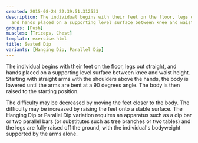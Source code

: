 ```yaml
---
created: 2015-08-24 22:39:51.312533
description: The individual begins with their feet on the floor, legs out straight,
  and hands placed on a supporting level surface between knee and waist height.
groups: [Push]
muscles: [Triceps, Chest]
template: exercise.html
title: Seated Dip
variants: [Hanging Dip, Parallel Dip]
---
```

The individual begins with their feet on the floor, legs out straight, and hands placed on a supporting level surface between knee and waist height. Starting with straight arms with the shoulders above the hands, the body is lowered until the arms are bent at a 90 degrees angle. The body is then raised to the starting position.

The difficulty may be decreased by moving the feet closer to the body. The difficulty may be increased by raising the feet onto a stable surface. The Hanging Dip or Parallel Dip variation requires an apparatus such as a dip bar or two parallel bars (or substitutes such as tree branches or two tables) and the legs are fully raised off the ground, with the individual's bodyweight supported by the arms alone.